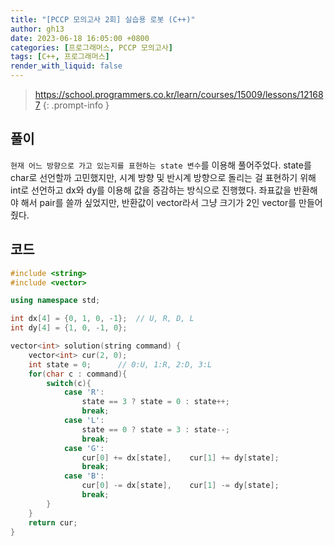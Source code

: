 ```yaml
---
title: "[PCCP 모의고사 2회] 실습용 로봇 (C++)"
author: gh13
date: 2023-06-18 16:05:00 +0800
categories: [프로그래머스, PCCP 모의고사]
tags: [C++, 프로그래머스]
render_with_liquid: false
---
```


> <https://school.programmers.co.kr/learn/courses/15009/lessons/121687>
{: .prompt-info }

## 풀이

`현재 어느 방향으로 가고 있는지를 표현하는 state 변수`를 이용해 풀어주었다. state를 char로 선언할까 고민했지만, 시계 방향 및 반시계 방향으로 돌리는 걸 표현하기 위해 int로 선언하고 dx와 dy를 이용해 값을 증감하는 방식으로 진행했다. 좌표값을 반환해야 해서 pair를 쓸까 싶었지만, 반환값이 vector<int>라서 그냥 크기가 2인 vector를 만들어줬다.  

## 코드

```cpp
#include <string>
#include <vector>

using namespace std;

int dx[4] = {0, 1, 0, -1};  // U, R, D, L
int dy[4] = {1, 0, -1, 0};

vector<int> solution(string command) {
    vector<int> cur(2, 0);
    int state = 0;      // 0:U, 1:R, 2:D, 3:L
    for(char c : command){
        switch(c){
            case 'R':
                state == 3 ? state = 0 : state++;
                break;
            case 'L':
                state == 0 ? state = 3 : state--;
                break;
            case 'G':
                cur[0] += dx[state],    cur[1] += dy[state];
                break;
            case 'B':
                cur[0] -= dx[state],    cur[1] -= dy[state];
                break;
        }
    }
    return cur;
}
```

